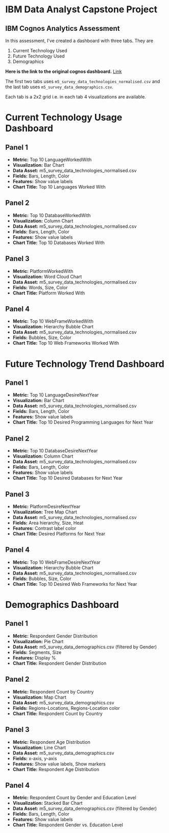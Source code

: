 # IBM Data Analyst Capstone Project
## IBM Cognos Analytics Assessment

In this assessment, I've created a dashboard with three tabs. They are
1. Current Technology Used
2. Future Technology Used
3. Demographics

**Here is the link to the original cognos dashboard.** [Link](https://ap2.ca.analytics.ibm.com/bi/?perspective=dashboard&pathRef=.my_folders%2FAssesment&action=view&mode=dashboard&subView=model0000018f420ee5ca_00000002)


The first two tabs uses `m5_survey_data_technologies_normalised.csv` and the last tab uses `m5_survey_data_demographics.csv`.

Each tab is a 2x2 grid i.e. in each tab 4 visualizations are available.

# Current Technology Usage Dashboard

## Panel 1
- **Metric:** Top 10 LanguageWorkedWith
- **Visualization:** Bar Chart
- **Data Asset:** m5_survey_data_technologies_normalised.csv
- **Fields:** Bars, Length, Color
- **Features:** Show value labels
- **Chart Title:** Top 10 Languages Worked With

## Panel 2
- **Metric:** Top 10 DatabaseWorkedWith
- **Visualization:** Column Chart
- **Data Asset:** m5_survey_data_technologies_normalised.csv
- **Fields:** Bars, Length, Color
- **Features:** Show value labels
- **Chart Title:** Top 10 Databases Worked With

## Panel 3
- **Metric:** PlatformWorkedWith
- **Visualization:** Word Cloud Chart
- **Data Asset:** m5_survey_data_technologies_normalised.csv
- **Fields:** Words, Size, Color
- **Chart Title:** Platform Worked With

## Panel 4
- **Metric:** Top 10 WebFrameWorkedWith
- **Visualization:** Hierarchy Bubble Chart
- **Data Asset:** m5_survey_data_technologies_normalised.csv
- **Fields:** Bubbles, Size, Color
- **Chart Title:** Top 10 Web Frameworks Worked With

# Future Technology Trend Dashboard

## Panel 1
- **Metric:** Top 10 LanguageDesireNextYear
- **Visualization:** Bar Chart
- **Data Asset:** m5_survey_data_technologies_normalised.csv
- **Fields:** Bars, Length, Color
- **Features:** Show value labels
- **Chart Title:** Top 10 Desired Programming Languages for Next Year

## Panel 2
- **Metric:** Top 10 DatabaseDesireNextYear
- **Visualization:** Column Chart
- **Data Asset:** m5_survey_data_technologies_normalised.csv
- **Fields:** Bars, Length, Color
- **Features:** Show value labels
- **Chart Title:** Top 10 Desired Databases for Next Year

## Panel 3
- **Metric:** PlatformDesireNextYear
- **Visualization:** Tree Map Chart
- **Data Asset:** m5_survey_data_technologies_normalised.csv
- **Fields:** Area hierarchy, Size, Heat
- **Features:** Contrast label color
- **Chart Title:** Desired Platforms for Next Year

## Panel 4
- **Metric:** Top 10 WebFrameDesireNextYear
- **Visualization:** Hierarchy Bubble Chart
- **Data Asset:** m5_survey_data_technologies_normalised.csv
- **Fields:** Bubbles, Size, Color
- **Chart Title:** Top 10 Desired Web Frameworks for Next Year

# Demographics Dashboard

## Panel 1
- **Metric:** Respondent Gender Distribution
- **Visualization:** Pie Chart
- **Data Asset:** m5_survey_data_demographics.csv (filtered by Gender)
- **Fields:** Segments, Size
- **Features:** Display %
- **Chart Title:** Respondent Gender Distribution

## Panel 2
- **Metric:** Respondent Count by Country
- **Visualization:** Map Chart
- **Data Asset:** m5_survey_data_demographics.csv
- **Fields:** Regions-Locations, Regions-Location color
- **Chart Title:** Respondent Count by Country

## Panel 3
- **Metric:** Respondent Age Distribution
- **Visualization:** Line Chart
- **Data Asset:** m5_survey_data_demographics.csv
- **Fields:** x-axis, y-axis
- **Features:** Show value labels, Show markers
- **Chart Title:** Respondent Age Distribution

## Panel 4
- **Metric:** Respondent Count by Gender and Education Level
- **Visualization:** Stacked Bar Chart
- **Data Asset:** m5_survey_data_demographics.csv (filtered by Gender)
- **Fields:** Bars, Length, Color
- **Features:** Show value labels
- **Chart Title:** Respondent Gender vs. Education Level
